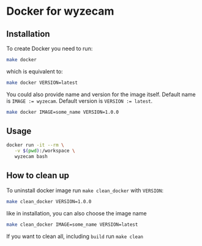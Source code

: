 # Docker for wyzecam

## Installation

To create Docker you need to run:

```bash
make docker
```

which is equivalent to:

```bash
make docker VERSION=latest
```

You could also provide name and version for the image itself.
Default name is `IMAGE := wyzecam`.
Default version is `VERSION := latest`.

```bash
make docker IMAGE=some_name VERSION=1.0.0
```

## Usage

```bash
docker run -it --rm \
   -v $(pwd):/workspace \
   wyzecam bash
```

## How to clean up

To uninstall docker image run `make clean_docker` with `VERSION`:

```bash
make clean_docker VERSION=1.0.0
```

like in installation, you can also choose the image name

```bash
make clean_docker IMAGE=some_name VERSION=latest
```

If you want to clean all, including `build` run `make clean`
